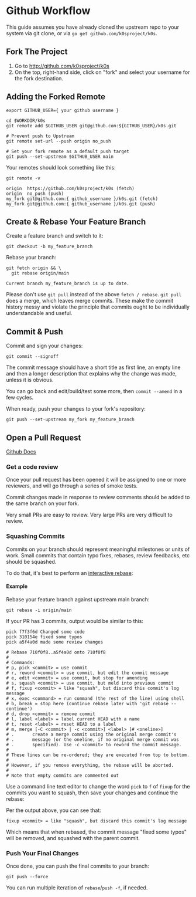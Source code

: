 # Github Workflow

This guide assumes you have already cloned the upstream repo to your system via git clone, or via `go get github.com/k0sproject/k0s`.

## Fork The Project

1. Go to http://github.com/k0sproject/k0s
2. On the top, right-hand side, click on "fork" and select your username for the fork destination.

## Adding the Forked Remote

```shell
export GITHUB_USER={ your github username }
```

```shell
cd $WORKDIR/k0s
git remote add $GITHUB_USER git@github.com:${GITHUB_USER}/k0s.git

# Prevent push to Upstream
git remote set-url --push origin no_push

# Set your fork remote as a default push target
git push --set-upstream $GITHUB_USER main
```

Your remotes should look something like this:

```shell
git remote -v
```

```shell
origin  https://github.com/k0sproject/k0s (fetch)
origin  no_push (push)
my_fork git@github.com:{ github_username }/k0s.git (fetch)
my_fork git@github.com:{ github_username }/k0s.git (push)
```

## Create & Rebase Your Feature Branch

Create a feature branch and switch to it:

```shell
git checkout -b my_feature_branch
```

Rebase your branch:

```shell
git fetch origin && \
  git rebase origin/main
```

```shell
Current branch my_feature_branch is up to date.
```

Please don't use `git pull` instead of the above `fetch / rebase`. `git pull` does a merge, which leaves merge commits. These make the commit history messy and violate the principle that commits ought to be individually understandable and useful.

## Commit & Push

Commit and sign your changes:

```shell
git commit --signoff
```

The commit message should have a short title as first line, an empty line and then a longer description that explains why the change was made, unless it is obvious.

You can go back and edit/build/test some more, then `commit --amend` in a few cycles.

When ready, push your changes to your fork's repository:

```shell
git push --set-upstream my_fork my_feature_branch
```

## Open a Pull Request

[Github Docs](https://docs.github.com/en/free-pro-team@latest/github/collaborating-with-issues-and-pull-requests/creating-a-pull-request-from-a-fork)

### Get a code review

Once your pull request has been opened it will be assigned to one or more reviewers, and will go through a series of smoke tests.

Commit changes made in response to review comments should be added to the same branch on your fork.

Very small PRs are easy to review. Very large PRs are very difficult to review.

### Squashing Commits

Commits on your branch should represent meaningful milestones or units of work.
Small commits that contain typo fixes, rebases, review feedbacks, etc should be squashed.

To do that, it's best to perform an [interactive rebase](https://git-scm.com/book/en/v2/Git-Tools-Rewriting-History):

#### Example

Rebase your feature branch against upstream main branch:

```shell
git rebase -i origin/main
```

If your PR has 3 commits, output would be similar to this:

```shell
pick f7f3f6d Changed some code
pick 310154e fixed some typos
pick a5f4a0d made some review changes

# Rebase 710f0f8..a5f4a0d onto 710f0f8
#
# Commands:
# p, pick <commit> = use commit
# r, reword <commit> = use commit, but edit the commit message
# e, edit <commit> = use commit, but stop for amending
# s, squash <commit> = use commit, but meld into previous commit
# f, fixup <commit> = like "squash", but discard this commit's log message
# x, exec <command> = run command (the rest of the line) using shell
# b, break = stop here (continue rebase later with 'git rebase --continue')
# d, drop <commit> = remove commit
# l, label <label> = label current HEAD with a name
# t, reset <label> = reset HEAD to a label
# m, merge [-C <commit> | -c <commit>] <label> [# <oneline>]
# .       create a merge commit using the original merge commit's
# .       message (or the oneline, if no original merge commit was
# .       specified). Use -c <commit> to reword the commit message.
#
# These lines can be re-ordered; they are executed from top to bottom.
#
# However, if you remove everything, the rebase will be aborted.
#
# Note that empty commits are commented out
```

Use a command line text editor to change the word `pick` to `f` of `fixup` for the commits you want to squash, then save your changes and continue the rebase:

Per the output above, you can see that:

```shell
fixup <commit> = like "squash", but discard this commit's log message
```

Which means that when rebased, the commit message "fixed some typos" will be removed, and squashed with the parent commit.

### Push Your Final Changes

Once done, you can push the final commits to your branch:

```shell
git push --force
```

You can run multiple iteration of `rebase`/`push -f`, if needed.
